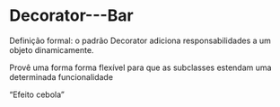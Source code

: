 # Decorator---Bar

Definição formal: o padrão Decorator adiciona responsabilidades a um
objeto dinamicamente.

Provê uma forma forma flexível para que as subclasses estendam uma 
determinada funcionalidade

“Efeito cebola”